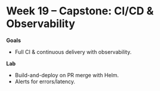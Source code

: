 # Week 19 – Capstone: CI/CD & Observability


**Goals**
- Full CI & continuous delivery with observability.

**Lab**
- Build-and-deploy on PR merge with Helm.
- Alerts for errors/latency.

